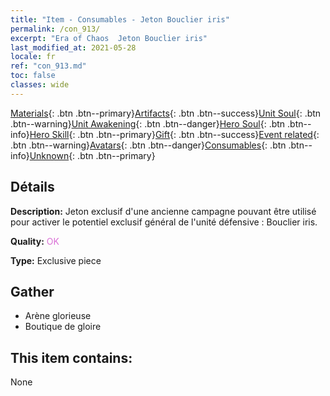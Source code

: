 ```yaml
---
title: "Item - Consumables - Jeton Bouclier iris"
permalink: /con_913/
excerpt: "Era of Chaos  Jeton Bouclier iris"
last_modified_at: 2021-05-28
locale: fr
ref: "con_913.md"
toc: false
classes: wide
---
```

 [Materials](/ItemsFR/){: .btn .btn--primary}[Artifacts](/ItemsFR/Artifacts/){: .btn .btn--success}[Unit Soul](/ItemsFR/UnitSoul/){: .btn .btn--warning}[Unit Awakening](/ItemsFR/UnitAwakening/){: .btn .btn--danger}[Hero Soul](/ItemsFR/HeroSoul/){: .btn .btn--info}[Hero Skill](/ItemsFR/HeroSkill/){: .btn .btn--primary}[Gift](/ItemsFR/Gift/){: .btn .btn--success}[Event related](/ItemsFR/Events/){: .btn .btn--warning}[Avatars](/ItemsFR/Avatars/){: .btn .btn--danger}[Consumables](/ItemsFR/Consumables/){: .btn .btn--info}[Unknown](/ItemsFR/Unknown/){: .btn .btn--primary}

## Détails
 **Description:** Jeton exclusif d'une ancienne campagne pouvant être utilisé pour activer le potentiel exclusif général de l'unité défensive : Bouclier iris.

 **Quality:** <span style="color: #DA70D6">OK</span>

 **Type:** Exclusive piece

## Gather

*    Arène glorieuse 
*    Boutique de gloire 

## This item contains:

  None

